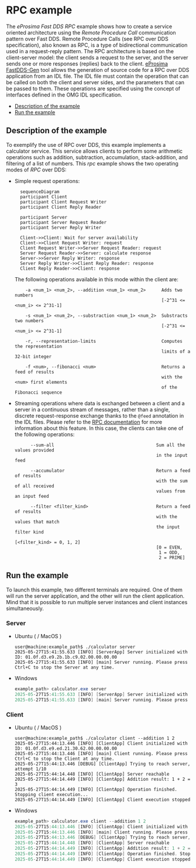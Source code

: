 # RPC example

The *eProsima Fast DDS RPC* example shows how to create a service oriented architecture using the *Remote Procedure Call* communication pattern over Fast DDS.
Remote Procedure Calls (see RPC over DDS specification), also known as RPC, is a type of bidirectional communication used in a request-reply pattern.
The RPC architecture is based on the client-server model: the client sends a request to the server, and the server sends one or more responses (replies) back to the client.
[eProsima FastDDS-Gen](https://github.com/eProsima/Fast-DDS-Gen) tool allows the generation of source code for a RPC over DDS application from an IDL file.
The IDL file must contain the operation that can be called on both the client and server sides, and the parameters that can be passed to them.
These operations are specified using the concept of interfaces defined in the OMG IDL specification.

* [Description of the example](#description-of-the-example)
* [Run the example](#run-the-example)

## Description of the example

To exemplify the use of RPC over DDS, this example implements a calculator service.
This service allows clients to perform some arithmetic operations such as addition, subtraction, accumulation, stack-addition, and filtering of a list of numbers.
This *rpc* example shows the two operating modes of *RPC* over DDS:

* Simple request operations:

  ```mermaid
    sequenceDiagram
    participant Client
    participant Client Request Writer
    participant Client Reply Reader

    participant Server
    participant Server Request Reader
    participant Server Reply Writer

    Client->>Client: Wait for server availability
    Client->>Client Request Writer: request
    Client Request Writer->>Server Request Reader: request
    Server Request Reader->>Server: calculate response
    Server->>Server Reply Writer: response
    Server Reply Writer->>Client Reply Reader: response
    Client Reply Reader->>Client: response
    ```

    The following operations available in this mode within the client are:

    ```
        -a <num_1> <num_2>, --addition <num_1> <num_2>      Adds two numbers
                                                            [-2^31 <= <num_i> <= 2^31-1]

        -s <num_1> <num_2>, --substraction <num_1> <num_2>  Substracts two numbers
                                                            [-2^31 <= <num_i> <= 2^31-1]

        -r, --representation-limits                         Computes the representation
                                                            limits of a 32-bit integer

        -f <num>, --fibonacci <num>                         Returns a feed of results
                                                            with the <num> first elements
                                                            of the Fibonacci sequence
    ```

* Streaming operations where data is exchanged between a client and a server in a continuous stream of messages,
  rather than a single, discrete request-response exchange thanks to the `@feed` annotation in the IDL files.
  Please refer to the [RPC documentation](https://fast-dds.docs.eprosima.com/en/latest/fastdds/rpc_dds/rpc_dds_intro.html) for more information about this feature.
  In this case, the clients can take one of the following operations:

  ```
        --sum-all                                       Sum all the values provided
                                                        in the input feed

        --accumulator                                   Return a feed of results
                                                        with the sum of all received
                                                        values from an input feed

        --filter <filter_kind>                          Return a feed of results
                                                        with the values that match
                                                        the input filter kind
                                                        [<filter_kind> = 0, 1, 2]
                                                        [0 = EVEN,
                                                         1 = ODD,
                                                         2 = PRIME]
  ```

## Run the example

To launch this example, two different terminals are required.
One of them will run the server application, and the other will run the client application.
Mind that it is possible to run multiple server instances and client instances simultaneously.

### Server

* Ubuntu ( / MacOS )

    ```shell
    user@machine:example_path$ ./calculator server
    2025-05-27T15:41:55.633 [INFO] [ServerApp] Server initialized with ID: 01.0f.d3.e9.2b.1b.c9.02.00.00.00.00
    2025-05-27T15:41:55.633 [INFO] [main] Server running. Please press Ctrl+C to stop the Server at any time.
    ```

* Windows

    ```powershell
    example_path> calculator.exe server
    2025-05-27T15:41:55.633 [INFO] [ServerApp] Server initialized with ID: 01.0f.e2.d3.6f.1b.c9.02.00.00.00.00
    2025-05-27T15:41:55.633 [INFO] [main] Server running. Please press Ctrl+C to stop the Server at any time.
    ```

### Client

* Ubuntu ( / MacOS )

    ```shell
    user@machine:example_path$ ./calculator client --addition 1 2
    2025-05-27T15:44:13.446 [INFO] [ClientApp] Client initialized with ID: 01.0f.d3.e9.ed.21.30.62.00.00.00.00
    2025-05-27T15:44:13.446 [INFO] [main] Client running. Please press Ctrl+C to stop the Client at any time.
    2025-05-27T15:44:13.446 [DEBUG] [ClientApp] Trying to reach server, attempt 1/10
    2025-05-27T15:44:14.448 [INFO] [ClientApp] Server reachable
    2025-05-27T15:44:14.449 [INFO] [ClientApp] Addition result: 1 + 2 = 3
    2025-05-27T15:44:14.449 [INFO] [ClientApp] Operation finished. Stopping client execution...
    2025-05-27T15:44:14.449 [INFO] [ClientApp] Client execution stopped
    ```

* Windows

    ```powershell
    example_path> calculator.exe client --addition 1 2
    2025-05-27T15:44:13.446 [INFO] [ClientApp] Client initialized with ID: 01.0f.d3.d7.21.35.33.68.00.00.00.00
    2025-05-27T15:44:13.446 [INFO] [main] Client running. Please press Ctrl+C to stop the Client at any time.
    2025-05-27T15:44:13.446 [DEBUG] [ClientApp] Trying to reach server, attempt 1/10
    2025-05-27T15:44:14.448 [INFO] [ClientApp] Server reachable
    2025-05-27T15:44:14.449 [INFO] [ClientApp] Addition result: 1 + 2 = 3
    2025-05-27T15:44:14.449 [INFO] [ClientApp] Operation finished. Stopping client execution...
    2025-05-27T15:44:14.449 [INFO] [ClientApp] Client execution stopped
    ```
